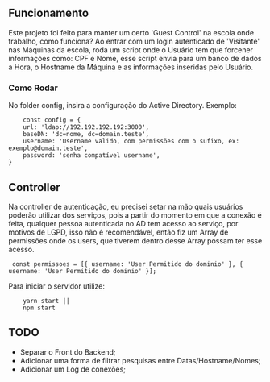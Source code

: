 ## Funcionamento
Este projeto foi feito para manter um certo 'Guest Control' na escola onde trabalho, como funciona?
Ao entrar com um login autenticado de 'Visitante' nas Máquinas da escola, roda um script onde o Usuário tem que forcener informações como: CPF e Nome, esse script envia para um banco de dados a Hora, o Hostname da Máquina e as informações inseridas pelo Usuário.

### Como Rodar
No folder config, insira a configuração do Active Directory.
Exemplo: 
```
    const config = {
    url: 'ldap://192.192.192.192:3000',
    baseDN: 'dc=nome, dc=domain.teste',
    username: 'Username valido, com permissões com o sufixo, ex: exemplo@domain.teste',
    password: 'senha compatível username',
}
```
## Controller

Na controller de autenticação, eu precisei setar na mão quais usuários poderão utilizar dos serviços, pois a partir do momento em que a conexão é feita, qualquer pessoa autenticada no AD tem acesso ao serviço, por motivos de LGPD, isso não é recomendável, então fiz um Array de permissões onde os users, que tiverem dentro desse Array possam ter esse acesso.
```
 const permissoes = [{ username: 'User Permitido do dominio' }, { username: 'User Permitido do dominio' }]; 

```
Para iniciar o servidor utilize:
```
    yarn start ||
    npm start

```


## TODO

- Separar o Front do Backend;
- Adicionar uma forma de filtrar pesquisas entre Datas/Hostname/Nomes;
- Adicionar um Log de conexões;

